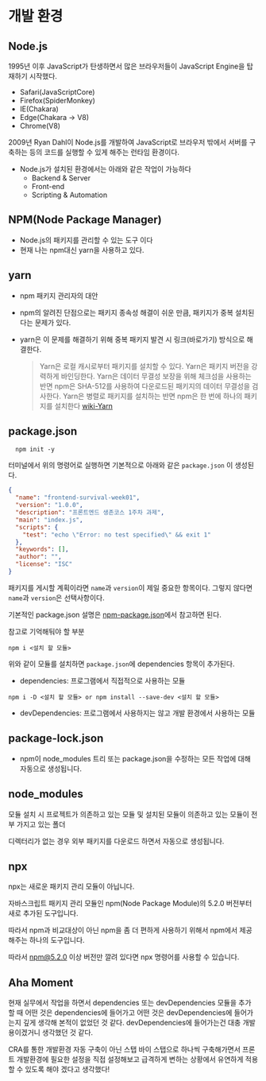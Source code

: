 # 개발 환경

## Node.js

1995년 이후 JavaScript가 탄생하면서 많은 브라우저들이 JavaScript Engine을 탑재하기 시작했다.

- Safari(JavaScriptCore)
- Firefox(SpiderMonkey)
- IE(Chakara)
- Edge(Chakara -> V8)
- Chrome(V8)

2009년 Ryan Dahl이 Node.js를 개발하여 JavaScript로
브라우저 밖에서 서버를 구축하는 등의 코드를 실행할 수 있게 해주는 런타임 환경이다.

- Node.js가 설치된 환경에서는 아래와 같은 작업이 가능하다
  - Backend & Server
  - Front-end
  - Scripting & Automation

## NPM(Node Package Manager)

- Node.js의 패키지를 관리할 수 있는 도구 이다
- 현재 나는 npm대신 yarn을 사용하고 있다.

## yarn

- npm 패키지 관리자의 대안
- npm의 알려진 단점으로는 패키지 종속성 해결이 쉬운 만큼, 패키지가 중복 설치된다는 문제가 있다.
- yarn은 이 문제를 해결하기 위해 중복 패키지 발견 시 링크(바로가기) 방식으로 해결한다.

  > Yarn은 로컬 캐시로부터 패키지를 설치할 수 있다.
  > Yarn은 패키지 버전을 강력하게 바인딩한다.
  > Yarn은 데이터 무결성 보장을 위해 체크섬을 사용하는 반면 npm은 SHA-512를 사용하여 다운로드된 패키지의 데이터 무결성을 검사한다.
  > Yarn은 병렬로 패키지를 설치하는 반면 npm은 한 번에 하나의 패키지를 설치한다
  [wiki-Yarn](https://ko.wikipedia.org/wiki/Yarn_(%ED%8C%A8%ED%82%A4%EC%A7%80_%EA%B4%80%EB%A6%AC%EC%9E%90))

## package.json

```shell
  npm init -y
```

터미널에서 위의 명령어로 실행하면 기본적으로 아래와 같은 ```package.json``` 이 생성된다.

```json
{
  "name": "frontend-survival-week01",
  "version": "1.0.0",
  "description": "프론트엔드 생존코스 1주차 과제",
  "main": "index.js",
  "scripts": {
    "test": "echo \"Error: no test specified\" && exit 1"
  },
  "keywords": [],
  "author": "",
  "license": "ISC"
}
```

패키지를 게시할 계획이라면 ```name```과 ```version```이 제일 중요한 항목이다.
그렇지 않다면 ```name```과 ```version```은 선택사항이다.

기본적인 package.json 설명은 [npm-package.json](https://docs.npmjs.com/cli/v7/configuring-npm/package-json#name)에서 참고하면 된다.

참고로 기억해둬야 할 부분

```shell
npm i <설치 할 모듈>
```

위와 같이 모듈를 설치하면 ```package.json```에 dependencies 항목이 추가된다.

- dependencies: 프로그램에서 직접적으로 사용하는 모듈

```shell
npm i -D <설치 할 모듈> or npm install --save-dev <설치 할 모듈>
```

- devDependencies: 프로그램에서 사용하지는 않고 개발 환경에서 사용하는 모듈

## package-lock.json

- npm이 node_modules 트리 또는 package.json을 수정하는 모든 작업에 대해 자동으로 생성됩니다.

## node_modules

모듈 설치 시 프로젝트가 의존하고 있는 모듈 및 설치된 모듈이 의존하고 있는 모듈이 전부 가지고 있는 폴더

디렉터리가 없는 경우 외부 패키지를 다운로드 하면서 자동으로 생성됩니다.

## npx

npx는 새로운 패키지 관리 모듈이 아닙니다.

자바스크립트 패키지 관리 모듈인 npm(Node Package Module)의 5.2.0 버전부터 새로 추가된 도구입니다.

따라서 npm과 비교대상이 아닌 npm을 좀 더 편하게 사용하기 위해서 npm에서 제공해주는 하나의 도구입니다.

따라서 npm@5.2.0 이상 버전만 깔려 있다면 npx 명령어를 사용할 수 있습니다.

## Aha Moment

현재 실무에서 작업을 하면서 dependencies 또는 devDependencies 모듈을 추가 할 때
어떤 것은 dependencies에 들어가고
어떤 것은 devDependencies에 들어가는지 깊게 생각해 본적이 없었던 것 같다.
devDependencies에 들어가는건 대충 개발용이겠거니 생각했던 것 같다.

CRA를 통한 개발환경 자동 구축이 아닌 스탭 바이 스탭으로 하나씩 구축해가면서
프론트 개발환경에 필요한 설정을 직접 설정해보고 급격하게 변하는 상황에서
유연하게 적용 할 수 있도록 해야 겠다고 생각했다!
